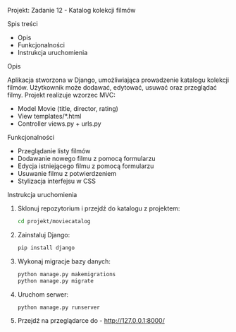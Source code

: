 Projekt: Zadanie 12 - Katalog kolekcji filmów

Spis treści
- Opis
- Funkcjonalności
- Instrukcja uruchomienia

Opis

Aplikacja stworzona w Django, umożliwiająca prowadzenie katalogu kolekcji filmów. 
Użytkownik może dodawać, edytować, usuwać oraz przeglądać filmy. 
Projekt realizuje wzorzec MVC:
- Model Movie (title, director, rating)
- View templates/*.html
- Controller views.py + urls.py

 Funkcjonalności

- Przeglądanie listy filmów
- Dodawanie nowego filmu z pomocą formularzu
- Edycja istniejącego filmu z pomocą formularzu
- Usuwanie filmu z potwierdzeniem
- Stylizacja interfejsu w CSS


Instrukcja uruchomienia

1. Sklonuj repozytorium i przejdź do katalogu z projektem:
   ```bash
   cd projekt/moviecatalog
2. Zainstaluj Django:
    ```bash
    pip install django
3. Wykonaj migracje bazy danych:
    ```bash
    python manage.py makemigrations
    python manage.py migrate
4. Uruchom serwer:
    ```bash
    python manage.py runserver
5. Przejdź na przeglądarce do - http://127.0.0.1:8000/
